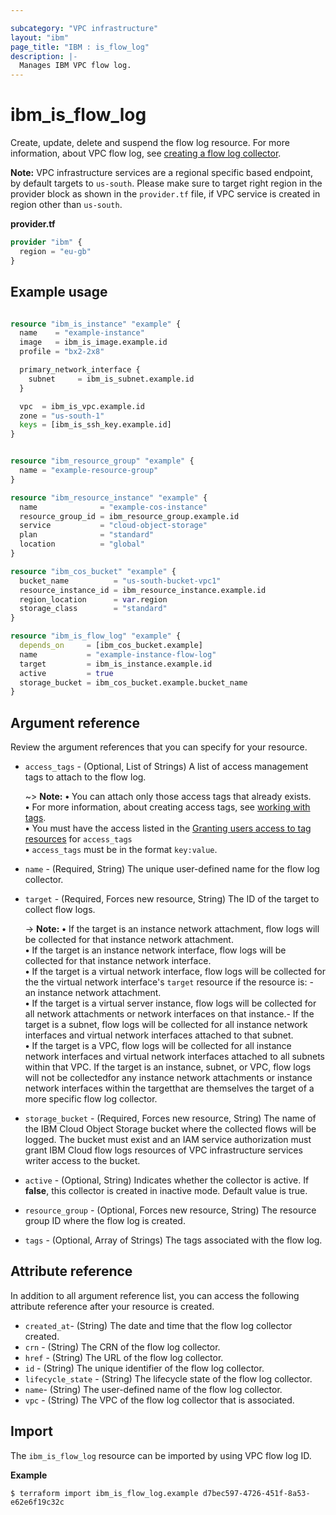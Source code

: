 ```yaml
---

subcategory: "VPC infrastructure"
layout: "ibm"
page_title: "IBM : is_flow_log"
description: |-
  Manages IBM VPC flow log.
---
```


# ibm_is_flow_log
Create, update, delete and suspend the flow log resource. For more information, about VPC flow log, see [creating a flow log collector](https://cloud.ibm.com/docs/vpc?topic=vpc-ordering-flow-log-collector).

**Note:** 
VPC infrastructure services are a regional specific based endpoint, by default targets to `us-south`. Please make sure to target right region in the provider block as shown in the `provider.tf` file, if VPC service is created in region other than `us-south`.

**provider.tf**

```terraform
provider "ibm" {
  region = "eu-gb"
}
```


## Example usage

```terraform

resource "ibm_is_instance" "example" {
  name    = "example-instance"
  image   = ibm_is_image.example.id
  profile = "bx2-2x8"

  primary_network_interface {
    subnet     = ibm_is_subnet.example.id
  }

  vpc  = ibm_is_vpc.example.id
  zone = "us-south-1"
  keys = [ibm_is_ssh_key.example.id]
}


resource "ibm_resource_group" "example" {
  name = "example-resource-group"
}

resource "ibm_resource_instance" "example" {
  name              = "example-cos-instance"
  resource_group_id = ibm_resource_group.example.id
  service           = "cloud-object-storage"
  plan              = "standard"
  location          = "global"
}

resource "ibm_cos_bucket" "example" {
  bucket_name          = "us-south-bucket-vpc1"
  resource_instance_id = ibm_resource_instance.example.id
  region_location      = var.region
  storage_class        = "standard"
}

resource "ibm_is_flow_log" "example" {
  depends_on     = [ibm_cos_bucket.example]
  name           = "example-instance-flow-log"
  target         = ibm_is_instance.example.id
  active         = true
  storage_bucket = ibm_cos_bucket.example.bucket_name
}

```


## Argument reference
Review the argument references that you can specify for your resource. 

- `access_tags`  - (Optional, List of Strings) A list of access management tags to attach to the flow log.

  ~> **Note:** 
  **&#x2022;** You can attach only those access tags that already exists.</br>
  **&#x2022;** For more information, about creating access tags, see [working with tags](https://cloud.ibm.com/docs/account?topic=account-tag&interface=ui#create-access-console).</br>
  **&#x2022;** You must have the access listed in the [Granting users access to tag resources](https://cloud.ibm.com/docs/account?topic=account-access) for `access_tags`</br>
  **&#x2022;** `access_tags` must be in the format `key:value`.
- `name` - (Required, String) The unique user-defined name for the flow log collector.
- `target` - (Required, Forces new resource, String) The ID of the target to collect flow logs.

  -> **Note:**
  **&#x2022;** If the target is an instance network attachment, flow logs will be collected  for that instance network attachment.</br>
  **&#x2022;** If the target is an instance network interface, flow logs will be collected  for that instance network interface.</br>
  **&#x2022;** If the target is a virtual network interface, flow logs will be collected for the  the virtual network interface's `target` resource if the resource is:  - an instance network attachment.</br>
  **&#x2022;** If the target is a virtual server instance, flow logs will be collected  for all network attachments or network interfaces on that instance.- If the target is a subnet, flow logs will be collected  for all instance network interfaces and virtual network interfaces  attached to that subnet.</br>
  **&#x2022;** If the target is a VPC, flow logs will be collected for all instance network  interfaces and virtual network interfaces  attached to all subnets within that VPC. If the target is an instance, subnet, or VPC, flow logs will not be collectedfor any instance network attachments or instance network interfaces within the targetthat are themselves the target of a more specific flow log collector.</br>
- `storage_bucket` - (Required, Forces new resource, String) The name of the IBM Cloud Object Storage bucket where the collected flows will be logged. The bucket must exist and an IAM service authorization must grant IBM Cloud flow logs resources of VPC infrastructure services writer access to the bucket.
- `active` - (Optional, String) Indicates whether the collector is active. If **false**, this collector is created in inactive mode. Default value is true.
- `resource_group` - (Optional, Forces new resource, String) The resource group ID where the flow log is created.
- `tags` - (Optional, Array of Strings) The tags associated with the flow log.


## Attribute reference
In addition to all argument reference list, you can access the following attribute reference after your resource is created.

- `created_at`-  (String) The date and time that the flow log collector created.
- `crn` - (String) The CRN of the flow log collector.
- `href` - (String) The URL of the flow log collector.
- `id` - (String) The unique identifier of the flow log collector.
- `lifecycle_state` - (String) The lifecycle state of the flow log collector.
- `name`-  (String) The user-defined name of the flow log collector.
- `vpc` - (String) The VPC of the flow log collector that is associated.


## Import
The `ibm_is_flow_log` resource can be imported by using VPC flow log ID.

**Example**

```
$ terraform import ibm_is_flow_log.example d7bec597-4726-451f-8a53-e62e6f19c32c
```
